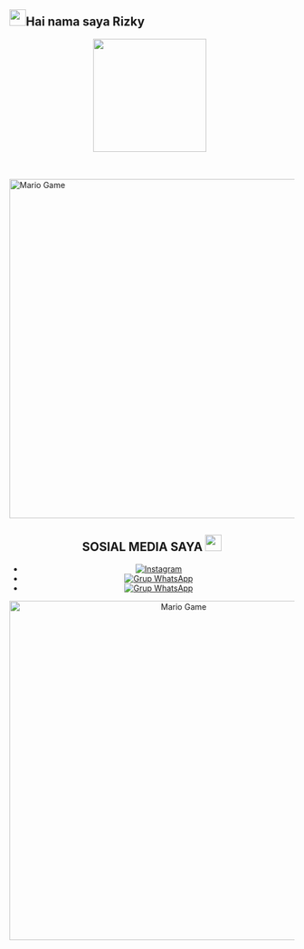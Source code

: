 ## <img src="https://github.com/TheDudeThatCode/TheDudeThatCode/blob/master/Assets/Hi.gif" width="29px">Hai nama saya Rizky
<p align="center">
<p align='center'><a href="https://www.instagram.com/rizkyfauzari"><img height="200" src="https://github.com/RizkyFauzari/belum-jadi/blob/main/logo.jpg?raw=true"></a>&nbsp;&nbsp;</p>
</p>
<br>



</p>
<p align="center">
</p>
<img src="https://github.com/TheDudeThatCode/TheDudeThatCode/blob/master/Assets/Developer.gif" alt="Mario Game" width="600" />
<div align="center">



## SOSIAL MEDIA SAYA <img src="https://github.com/TheDudeThatCode/TheDudeThatCode/blob/master/Assets/powerup.gif" width="29px">

* [![Instagram](https://img.shields.io/badge/Instagram-25D366?style=for-the-badge&logo=Instagram&logoColor=white)](https://www.instagram.com/rizkyfauzari)
* [![Grup WhatsApp](https://img.shields.io/badge/WhatsApp-25D366?style=for-the-badge&logo=whatsapp&logoColor=white)](https://wa.me/+6289603796522)
* [![Grup WhatsApp](https://img.shields.io/badge/WhatsApp%20Group-25D366?style=for-the-badge&logo=whatsapp&logoColor=white)](//https://chat.whatsapp.com/KgU27SNOG9Q1kVDC5wHOGb)

  
<img src="https://github.com/TheDudeThatCode/TheDudeThatCode/blob/master/Assets/Mario_Gameplay.gif" alt="Mario Game" width="600" />

